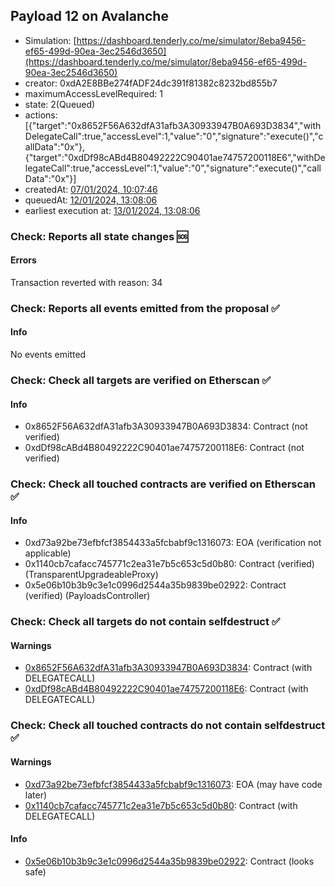 ## Payload 12 on Avalanche

- Simulation: [https://dashboard.tenderly.co/me/simulator/8eba9456-ef65-499d-90ea-3ec2546d3650](https://dashboard.tenderly.co/me/simulator/8eba9456-ef65-499d-90ea-3ec2546d3650)
- creator: 0xdA2E8BBe274fADF24dc391f81382c8232bd855b7
- maximumAccessLevelRequired: 1
- state: 2(Queued)
- actions: [{"target":"0x8652F56A632dfA31afb3A30933947B0A693D3834","withDelegateCall":true,"accessLevel":1,"value":"0","signature":"execute()","callData":"0x"},{"target":"0xdDf98cABd4B80492222C90401ae74757200118E6","withDelegateCall":true,"accessLevel":1,"value":"0","signature":"execute()","callData":"0x"}]
- createdAt: [07/01/2024, 10:07:46](https://snowtrace.io/tx/0x52af1323fac369d3a60e94ff7457d2b9f6634d70e7806484c2f817b2db737618)
- queuedAt: [12/01/2024, 13:08:06](https://snowtrace.io/tx/0xc8ed4af20bcda8c0ce44e9407022eff6b37ec051ffc463db6509d9fabbe5a892)
- earliest execution at: [13/01/2024, 13:08:06](https://www.epochconverter.com/countdown?q=1705151286)

### Check: Reports all state changes :sos:

#### Errors

Transaction reverted with reason: 34

### Check: Reports all events emitted from the proposal :white_check_mark:

#### Info

No events emitted

### Check: Check all targets are verified on Etherscan :white_check_mark:

#### Info

- 0x8652F56A632dfA31afb3A30933947B0A693D3834: Contract (not verified)
- 0xdDf98cABd4B80492222C90401ae74757200118E6: Contract (not verified)

### Check: Check all touched contracts are verified on Etherscan :white_check_mark:

#### Info

- 0xd73a92be73efbfcf3854433a5fcbabf9c1316073: EOA (verification not applicable)
- 0x1140cb7cafacc745771c2ea31e7b5c653c5d0b80: Contract (verified) (TransparentUpgradeableProxy)
- 0x5e06b10b3b9c3e1c0996d2544a35b9839be02922: Contract (verified) (PayloadsController)

### Check: Check all targets do not contain selfdestruct :white_check_mark:

#### Warnings

- [0x8652F56A632dfA31afb3A30933947B0A693D3834](https://snowtrace.io/address/0x8652F56A632dfA31afb3A30933947B0A693D3834): Contract (with DELEGATECALL)
- [0xdDf98cABd4B80492222C90401ae74757200118E6](https://snowtrace.io/address/0xdDf98cABd4B80492222C90401ae74757200118E6): Contract (with DELEGATECALL)

### Check: Check all touched contracts do not contain selfdestruct :white_check_mark:

#### Warnings

- [0xd73a92be73efbfcf3854433a5fcbabf9c1316073](https://snowtrace.io/address/0xd73a92be73efbfcf3854433a5fcbabf9c1316073): EOA (may have code later)
- [0x1140cb7cafacc745771c2ea31e7b5c653c5d0b80](https://snowtrace.io/address/0x1140cb7cafacc745771c2ea31e7b5c653c5d0b80): Contract (with DELEGATECALL)

#### Info

- [0x5e06b10b3b9c3e1c0996d2544a35b9839be02922](https://snowtrace.io/address/0x5e06b10b3b9c3e1c0996d2544a35b9839be02922): Contract (looks safe)

